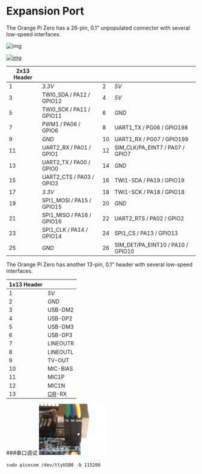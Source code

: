 # Expansion Port

The Orange Pi Zero has a 26-pin, 0.1" unpopulated connector with several low-speed interfaces.

![img](http://linux-sunxi.org/images/thumb/9/94/Orange_Pi_Zero_Expansion_Header.jpeg/400px-Orange_Pi_Zero_Expansion_Header.jpeg)

[![img](http://linux-sunxi.org/skins/common/images/magnify-clip.png)](http://linux-sunxi.org/File:Orange_Pi_Zero_Expansion_Header.jpeg)

| 2x13 Header |                           |      |                                   |
| ----------- | ------------------------- | ---- | --------------------------------- |
| 1           | *3.3V*                    | 2    | *5V*                              |
| 3           | TWI0_SDA / PA12 / GPIO12  | 4    | *5V*                              |
| 5           | TWI0_SCK / PA11 / GPIO11  | 6    | *GND*                             |
| 7           | PWM1 / PA06 / GPIO6       | 8    | UART1_TX / PG06 / GPIO198         |
| 9           | *GND*                     | 10   | UART1_RX / PG07 / GPIO199         |
| 11          | UART2_RX / PA01 / GPIO1   | 12   | SIM_CLK/PA_EINT7 / PA07 / GPIO7   |
| 13          | UART2_TX / PA00 / GPIO0   | 14   | *GND*                             |
| 15          | UART2_CTS / PA03 / GPIO3  | 16   | TWI1-SDA / PA19 / GPIO19          |
| 17          | *3.3V*                    | 18   | TWI1-SCK / PA18 / GPIO18          |
| 19          | SPI1_MOSI / PA15 / GPIO15 | 20   | *GND*                             |
| 21          | SPI1_MISO / PA16 / GPIO16 | 22   | UART2_RTS / PA02 / GPIO2          |
| 23          | SPI1_CLK / PA14 / GPIO14  | 24   | SPI1_CS / PA13 / GPIO13           |
| 25          | *GND*                     | 26   | SIM_DET/PA_EINT10 / PA10 / GPIO10 |

The Orange Pi Zero has another 13-pin, 0.1" header with several low-speed interfaces.

| 1x13 Header |                                      |
| ----------- | ------------------------------------ |
| 1           | *5V*                                 |
| 2           | *GND*                                |
| 3           | USB-DM2                              |
| 4           | USB-DP2                              |
| 5           | USB-DM3                              |
| 6           | USB-DP3                              |
| 7           | LINEOUTR                             |
| 8           | LINEOUTL                             |
| 9           | TV-OUT                               |
| 10          | MIC-BIAS                             |
| 11          | MIC1P                                |
| 12          | MIC1N                                |
| 13          | [CIR](http://linux-sunxi.org/CIR)-RX |


###串口调试
![OPi_Zero_UART](images/board/orangepi/orangepizero/180px-OPi_Zero_UART.jpg)

```
sudo picocom /dev/ttyUSB0 -b 115200
```